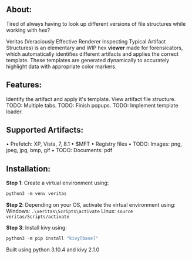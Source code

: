 ## About:
Tired of always having to look up different versions of file structures while working with hex?

Veritas (Veraciously Effective Renderer Inspecting Typical Artifact Structures) is an elementary and WIP hex **viewer** made for forensicators, which automatically identifies different artifacts and applies the correct template. These templates are generated dynamically to accurately highlight data with appropriate color markers.

## Features:
Identify the artifact and apply it's template.
View artifact file structure.
TODO: Multiple tabs.
TODO: Finish popups.
TODO: Implement template loader.

## Supported Artifacts:
• Prefetch: XP, Vista, 7, 8.1
• $MFT
• Registry files
• TODO: Images: png, jpeg, jpg, bmp, gif
• TODO: Documents: pdf

## Installation:
**Step 1**: Create a virtual environment using:
```python
python3 -m venv veritas
```

**Step 2**: Depending on your OS, activate the virtual environment using:
Windows: `.\veritas\Scripts\activate`
Linux: `source veritas/Scripts/activate`

**Step 3**: Install kivy using:
```python
python3 -m pip install "kivy[base]"
```

Built using python 3.10.4 and kivy 2.1.0